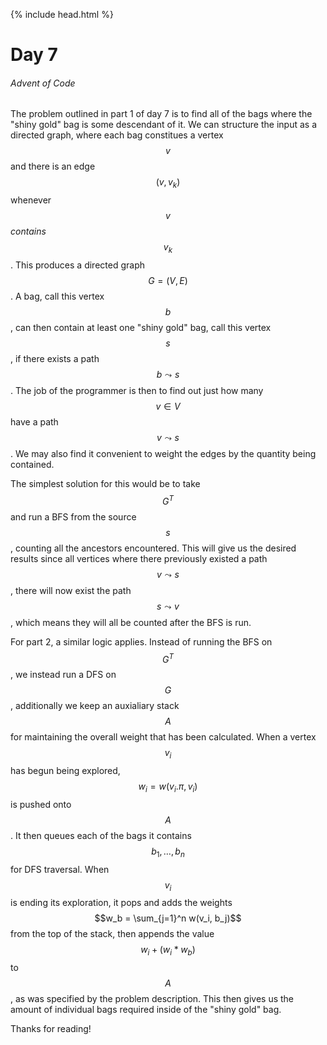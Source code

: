 {% include head.html %}

# Day 7
###### Advent of Code

The problem outlined in part 1 of day 7 is to find all of the bags where the
"shiny gold" bag is some descendant of it. We can structure the input as a
directed graph, where each bag constitues a vertex $$v$$ and there is an edge $$(v,
v_k)$$ whenever $$v$$ *contains* $$v_k$$. This produces a directed graph $$G = (V,
E)$$. A bag, call this vertex $$b$$, can then contain at least one "shiny gold"
bag, call this vertex $$s$$, if there exists a path $$b \leadsto s$$. The job of the
programmer is then to find out just how many $$v \in V$$ have a path $$v \leadsto
s$$. We may also find it convenient to weight the edges by the quantity being
contained.

The simplest solution for this would be to take $$G^T$$ and run a BFS from the
source $$s$$, counting all the ancestors encountered. This will give us the
desired results since all vertices where there previously existed a path $$v
\leadsto s$$, there will now exist the path $$s \leadsto v$$, which means they will
all be counted after the BFS is run.

For part 2, a similar logic applies. Instead of running the BFS on $$G^T$$, we
instead run a DFS on $$G$$, additionally we keep an auxialiary stack $$A$$ for maintaining the
overall weight that has been calculated. When a vertex $$v_i$$ has begun being explored,
$$w_i = w(v_i.\pi, v_i)$$ is pushed onto $$A$$. It then queues each of the bags it
contains $$b_1, \dots, b_n$$ for DFS traversal. When $$v_i$$ is ending its
exploration, it pops and adds the weights $$w_b = \sum_{j=1}^n w(v_i, b_j)$$ from
the top of the stack, then appends the value $$w_i + (w_i * w_b)$$ to $$A$$, as was
specified by the problem description. This then gives us the amount of
individual bags required inside of the "shiny gold" bag.

Thanks for reading!
